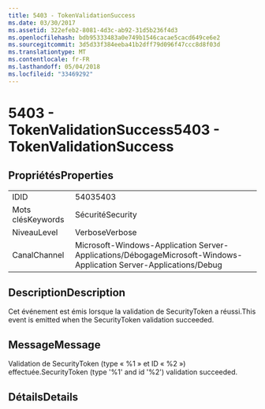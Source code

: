 ```yaml
---
title: 5403 - TokenValidationSuccess
ms.date: 03/30/2017
ms.assetid: 322efeb2-8081-4d3c-ab92-31d5b236f4d3
ms.openlocfilehash: bdb95333483a0e749b1546cacae5cacd649ce6e2
ms.sourcegitcommit: 3d5d33f384eeba41b2dff79d096f47ccc8d8f03d
ms.translationtype: MT
ms.contentlocale: fr-FR
ms.lasthandoff: 05/04/2018
ms.locfileid: "33469292"
---
```

# <a name="5403---tokenvalidationsuccess"></a><span data-ttu-id="7958c-102">5403 - TokenValidationSuccess</span><span class="sxs-lookup"><span data-stu-id="7958c-102">5403 - TokenValidationSuccess</span></span>
## <a name="properties"></a><span data-ttu-id="7958c-103">Propriétés</span><span class="sxs-lookup"><span data-stu-id="7958c-103">Properties</span></span>  
  
|||  
|-|-|  
|<span data-ttu-id="7958c-104">ID</span><span class="sxs-lookup"><span data-stu-id="7958c-104">ID</span></span>|<span data-ttu-id="7958c-105">5403</span><span class="sxs-lookup"><span data-stu-id="7958c-105">5403</span></span>|  
|<span data-ttu-id="7958c-106">Mots clés</span><span class="sxs-lookup"><span data-stu-id="7958c-106">Keywords</span></span>|<span data-ttu-id="7958c-107">Sécurité</span><span class="sxs-lookup"><span data-stu-id="7958c-107">Security</span></span>|  
|<span data-ttu-id="7958c-108">Niveau</span><span class="sxs-lookup"><span data-stu-id="7958c-108">Level</span></span>|<span data-ttu-id="7958c-109">Verbose</span><span class="sxs-lookup"><span data-stu-id="7958c-109">Verbose</span></span>|  
|<span data-ttu-id="7958c-110">Canal</span><span class="sxs-lookup"><span data-stu-id="7958c-110">Channel</span></span>|<span data-ttu-id="7958c-111">Microsoft-Windows-Application Server-Applications/Débogage</span><span class="sxs-lookup"><span data-stu-id="7958c-111">Microsoft-Windows-Application Server-Applications/Debug</span></span>|  
  
## <a name="description"></a><span data-ttu-id="7958c-112">Description</span><span class="sxs-lookup"><span data-stu-id="7958c-112">Description</span></span>  
 <span data-ttu-id="7958c-113">Cet événement est émis lorsque la validation de SecurityToken a réussi.</span><span class="sxs-lookup"><span data-stu-id="7958c-113">This event is emitted when the SecurityToken validation succeeded.</span></span>  
  
## <a name="message"></a><span data-ttu-id="7958c-114">Message</span><span class="sxs-lookup"><span data-stu-id="7958c-114">Message</span></span>  
 <span data-ttu-id="7958c-115">Validation de SecurityToken (type « %1 » et ID « %2 ») effectuée.</span><span class="sxs-lookup"><span data-stu-id="7958c-115">SecurityToken (type '%1' and id '%2') validation succeeded.</span></span>  
  
## <a name="details"></a><span data-ttu-id="7958c-116">Détails</span><span class="sxs-lookup"><span data-stu-id="7958c-116">Details</span></span>
